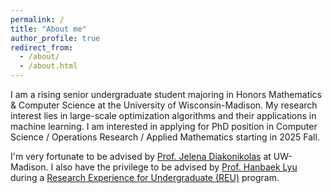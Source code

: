 ```yaml
---
permalink: /
title: "About me"
author_profile: true
redirect_from: 
  - /about/
  - /about.html
---
```


I am a rising senior undergraduate student majoring in Honors Mathematics & Computer Science at the University of Wisconsin-Madison. My research interest lies in large-scale optimization algorithms and their applications in machine learning. I am interested in applying for PhD position in Computer Science / Operations Research / Applied Mathematics starting in 2025 Fall. 

I'm very fortunate to be advised by [Prof. Jelena Diakonikolas](https://www.jelena-diakonikolas.com) at UW-Madison. I also have the privilege to be advised by [Prof. Hanbaek Lyu](https://hanbaeklyu.com) during a [Research Experience for Undergraduate (REU)](https://hanbaeklyu.com/reu/) program.

